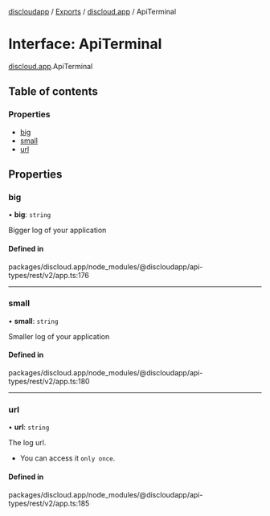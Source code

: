 [discloudapp](../README.md) / [Exports](../modules.md) / [discloud.app](../modules/discloud_app.md) / ApiTerminal

# Interface: ApiTerminal

[discloud.app](../modules/discloud_app.md).ApiTerminal

## Table of contents

### Properties

- [big](discloud_app.ApiTerminal.md#big)
- [small](discloud_app.ApiTerminal.md#small)
- [url](discloud_app.ApiTerminal.md#url)

## Properties

### big

• **big**: `string`

Bigger log of your application

#### Defined in

packages/discloud.app/node_modules/@discloudapp/api-types/rest/v2/app.ts:176

___

### small

• **small**: `string`

Smaller log of your application

#### Defined in

packages/discloud.app/node_modules/@discloudapp/api-types/rest/v2/app.ts:180

___

### url

• **url**: `string`

The log url.
- You can access it `only once`.

#### Defined in

packages/discloud.app/node_modules/@discloudapp/api-types/rest/v2/app.ts:185
